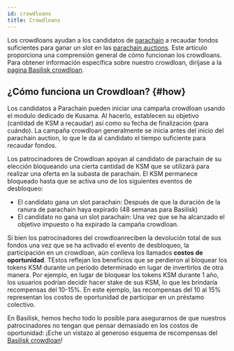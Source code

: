 ```yaml
---
id: crowdloans
title: Crowdloans
---
```


Los crowdloans ayudan a los candidatos de [parachain](/parachains) a recaudar fondos suficientes para ganar un slot en las [parachain auctions](/parachain_auctions). Este artículo proporciona una comprensión general de cómo funcionan los crowdloans.  Para obtener información específica sobre nuestro crowdloan,  diríjase a la [pagina Basilisk crowdloan](/basilisk_crowdloan).


## ¿Cómo funciona un Crowdloan? {#how}

Los candidatos a Parachain pueden iniciar una campaña crowdloan usando el modulo dedicado de Kusama. Al hacerlo, establecen su objetivo (cantidad de KSM a recaudar) así como su fecha de finalización (para cuándo). La campaña crowdloan generalmente se inicia antes del inicio del parachain auction, lo que le da al candidato el tiempo suficiente para recaudar fondos.

Los patrocinadores de Crowdloan apoyan al candidato de parachain de su elección bloqueando una cierta cantidad de KSM que se utilizará para realizar una oferta en la subasta de parachain. El KSM permanece bloqueado hasta que se activa uno de los siguientes eventos de desbloqueo:

* El candidato gana un slot parachain: Después de que la duración de la ranura de parachain haya expirado (48 semanas para Basilisk)
* El candidato no gana un slot parachain: Una vez que se ha alcanzado el objetivo impuesto o ha expirado la campaña crowdloan.

Si bien los patrocinadores del crowdloanreciben la devolución total de sus fondos una vez que se ha activado el evento de desbloqueo, la participación en un crowdloan, aún conlleva los llamados **costos de oportunidad**. TEstos reflejan los beneficios que se perdieron al bloquear los tokens KSM durante un período determinado en lugar de invertirlos de otra manera. Por ejemplo, en lugar de bloquear los tokens KSM durante 1 año, los usuarios podrían decidir hacer stake de sus KSM, lo que les brindaría recompensas del 10-15%. En este ejemplo, las recompensas del 10 al 15% representan los costos de oportunidad de participar en un préstamo colectivo.

En Basilisk, hemos hecho todo lo posible para asegurarnos de que nuestros patrocinadores no tengan que pensar demasiado en los costos de oportunidad: ¡Eche un vistazo al generoso esquema de recompensas del [Basilisk crowdloan](/basilisk_crowdloan)!
